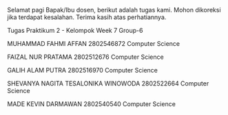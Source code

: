
Selamat pagi Bapak/Ibu dosen, berikut adalah tugas kami. Mohon dikoreksi jika terdapat kesalahan. Terima kasih atas perhatiannya.

Tugas Praktikum 2 - Kelompok
Week 7 Group-6

MUHAMMAD FAHMI AFFAN
2802546872
Computer Science

FAIZAL NUR PRATAMA
2802512676
Computer Science

GALIH ALAM PUTRA
2802516970
Computer Science

SHEVANYA NAGITA TESALONIKA WINOWODA
2802522664
Computer Science

MADE KEVIN DARMAWAN
2802540540
Computer Science

